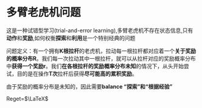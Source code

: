# 多臂老虎机问题

这是一种试错型学习(trial-and-error learning),多臂老虎机不存在状态信息,只有**动作**和**奖励**,如何权衡**探索**和**利用**是一个特别经典的问题

问题定义：有一个拥有**K根拉杆**的老虎机，拉动每一根拉杆都对应着一个**关于奖励的概率分布R**。我们每一次拉动其中一根拉杆，就可以从拉杆对应的奖励概率分布中**获得一个奖励r**。我们**在各根拉杆的奖励概率分布未知**的情况下，从头开始尝试，目的是在操作**T次**拉杆后获得**尽可能高的累积奖励**。

由于奖励的概率分布是未知的，因此需要**balance “探索”和“根据经验”**

Reget=$\LaTeX$



